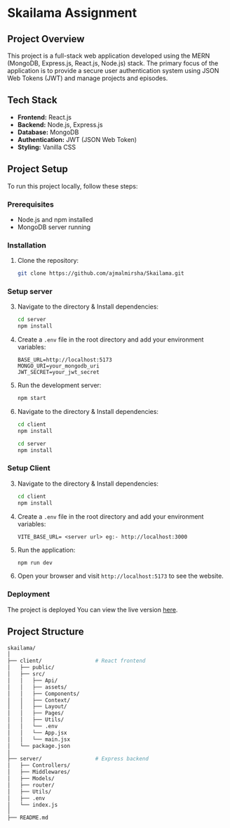 # Skailama Assignment

## Project Overview

This project is a full-stack web application developed using the MERN (MongoDB, Express.js, React.js, Node.js) stack. The primary focus of the application is to provide a secure user authentication system using JSON Web Tokens (JWT) and manage projects and episodes.

## Tech Stack

- **Frontend:** React.js
- **Backend:** Node.js, Express.js
- **Database:** MongoDB
- **Authentication:** JWT (JSON Web Token)
- **Styling:** Vanilla CSS

## Project Setup

To run this project locally, follow these steps:

### Prerequisites

- Node.js and npm installed
- MongoDB server running

### Installation

1. Clone the repository:

    ```bash
    git clone https://github.com/ajmalmirsha/Skailama.git
    ```
    
### Setup server

3. Navigate to the directory & Install dependencies:

      ```bash
    cd server
    npm install
    ```
4. Create a `.env` file in the root directory and add your environment variables:

    ```env
    BASE_URL=http://localhost:5173
    MONGO_URI=your_mongodb_uri
    JWT_SECRET=your_jwt_secret
    ```
5. Run the development server:

    ```bash
    npm start
    ```


3. Navigate to the directory & Install dependencies:

    ```bash
    cd client
    npm install
    ```

      ```bash
    cd server
    npm install
    ```

### Setup Client

3. Navigate to the directory & Install dependencies:

      ```bash
    cd client
    npm install
    ```
4. Create a `.env` file in the root directory and add your environment variables:

    ```env
    VITE_BASE_URL= <server url> eg:- http://localhost:3000
    ```
5. Run the application:

    ```bash
    npm run dev
    ```

6. Open your browser and visit `http://localhost:5173` to see the website.

### Deployment

The project is deployed You can view the live version [here](https://assignment-skailama-ajmal.netlify.app).

## Project Structure

```bash
skailama/
│
├── client/                 # React frontend
│   ├── public/
│   ├── src/
│   │   ├── Api/
│   │   ├── assets/
│   │   ├── Components/
│   │   ├── Context/
│   │   ├── Layout/
│   │   ├── Pages/
│   │   ├── Utils/
│   │   └── .env
│   │   └── App.jsx
│   │   └── main.jsx
│   └── package.json
│
├── server/                 # Express backend
│   ├── Controllers/
│   ├── Middlewares/
│   ├── Models/
│   ├── router/
│   ├── Utils/
│   ├── .env
│   └── index.js
│
├── README.md
